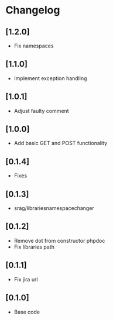 # Changelog

## [1.2.0]
- Fix namespaces

## [1.1.0]
- Implement exception handling

## [1.0.1]
- Adjust faulty comment

## [1.0.0]
- Add basic GET and POST functionality

## [0.1.4]
- Fixes

## [0.1.3]
- srag/librariesnamespacechanger

## [0.1.2]
- Remove dot from constructor phpdoc
- Fix libraries path

## [0.1.1]
- Fix jira url

## [0.1.0]
- Base code
